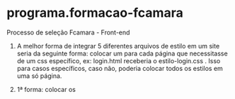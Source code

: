 # programa.formacao-fcamara
Processo de seleção Fcamara - Front-end

1) A melhor forma de integrar 5 diferentes arquivos de estilo em um site seria da seguinte forma: colocar um <link> para cada página que necessitasse de um css específico, ex: 
login.html receberia o estilo-login.css .
Isso para casos específicos, caso não, poderia colocar todos os estilos em uma só página.

2) 1ª forma: colocar os <script> no final da página.
  2ª forma: otimizar os códigos css, tornando eles mais pequenos e mais conciso.
  3ª forma: utilizar arquivos de estilos e de escripts em diretórios separados da página, pois assim os mesmos ficam em cache no browser, diminuindo os pedidos HTTP.
  
  3) Uma das ferramentas seria o Loadster, w3c validator, porém conheço também o NeoLoad.
  
  4) Os blocos de construção de uma página HTML5 são: <head>, <body>, e dentro desses os principais são HEADER
Define um grupo de títulos ou o cabeçalho de uma determinada seção.
FOOTER,
 NAV,
 ASIDE,
 ARTICLE,
 SECTION.
